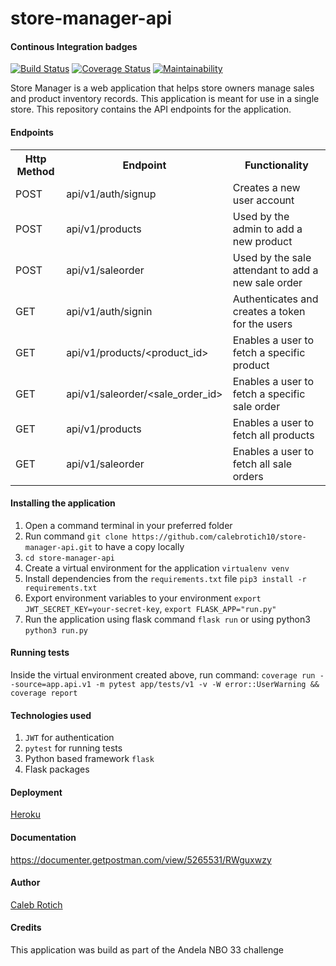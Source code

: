 # store-manager-api

#### Continous Integration badges
[![Build Status](https://travis-ci.com/calebrotich10/store-manager-api.svg?branch=develop)](https://travis-ci.com/calebrotich10/store-manager-api) [![Coverage Status](https://coveralls.io/repos/github/calebrotich10/store-manager-api/badge.svg?branch=develop)](https://coveralls.io/github/calebrotich10/store-manager-api?branch=develop) [![Maintainability](https://api.codeclimate.com/v1/badges/e87820f417b8d15c3a64/maintainability)](https://codeclimate.com/github/calebrotich10/store-manager-api/maintainability)


Store Manager is a web application that helps store owners manage sales and product inventory records. This application is meant for use in a single store. This repository contains the API endpoints for the application.

#### Endpoints
<table>
  <tr>
    <th>Http Method</th>
    <th>Endpoint</th>
    <th>Functionality</th>
  </tr>
  <tr>
    <td>POST</td>
    <td>api/v1/auth/signup</td>
    <td>Creates a new user account</td>
  </tr>
  <tr>
    <td>POST</td>
    <td>api/v1/products</td>
    <td>Used by the admin to add a new product</td>
  </tr>
  <tr>
    <td>POST</td>
    <td>api/v1/saleorder</td>
    <td>Used by the sale attendant to add a new sale order</td>
  </tr>
  <tr>
    <td>GET</td>
    <td>api/v1/auth/signin</td>
    <td>Authenticates and creates a token for the users</td>
  </tr>
  <tr>
    <td>GET</td>
    <td>api/v1/products/&ltproduct_id&gt</td>
    <td>Enables a user to fetch a specific product</td>
  </tr>
  <tr>
    <td>GET</td>
    <td>api/v1/saleorder/&ltsale_order_id&gt</td>
    <td>Enables a user to fetch a specific sale order</td>
  </tr>
  <tr>
    <td>GET</td>
    <td>api/v1/products</td>
    <td>Enables a user to fetch all products</td>
  </tr>
  <tr>
    <td>GET</td>
    <td>api/v1/saleorder</td>
    <td>Enables a user to fetch all sale orders</td>
  </tr>
</table>

#### Installing the application
1. Open a command terminal in your preferred folder
2. Run command `git clone https://github.com/calebrotich10/store-manager-api.git` to have a copy locally
3. `cd store-manager-api`
4. Create a virtual environment for the application `virtualenv venv`
5. Install dependencies from the `requirements.txt` file `pip3 install -r requirements.txt`
6. Export environment variables to your environment ```export JWT_SECRET_KEY=your-secret-key```, ```export FLASK_APP="run.py"```
6. Run the application using flask command `flask run` or using python3 `python3 run.py`

#### Running tests
Inside the virtual environment created above, run command: `coverage run --source=app.api.v1 -m pytest app/tests/v1 -v -W error::UserWarning && coverage report`

#### Technologies used
1. `JWT` for authentication
2. `pytest` for running tests
3. Python based framework `flask`
4. Flask packages

#### Deployment
[Heroku](https://store-manager-api.herokuapp.com/api/v1/products)

#### Documentation
https://documenter.getpostman.com/view/5265531/RWguxwzy

#### Author
[Caleb Rotich](https://github.com/calebrotich10)

#### Credits
This application was build as part of the Andela NBO 33 challenge
